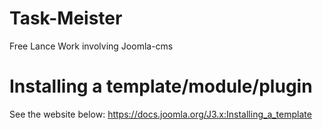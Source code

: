 # Task-Meister
Free Lance Work involving Joomla-cms

# Installing a template/module/plugin
See the website below:
https://docs.joomla.org/J3.x:Installing_a_template
